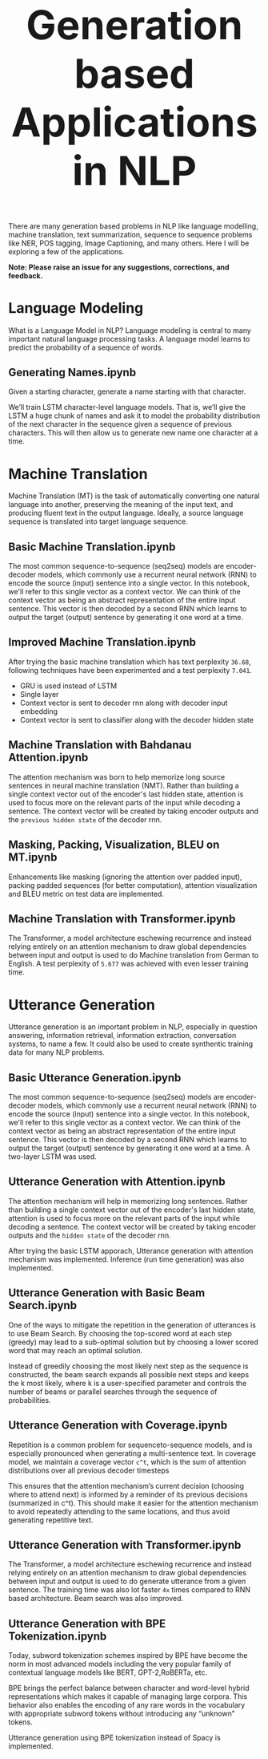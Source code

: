 <h1 align="center" style="font-size:80px">
    Generation based Applications in NLP
</h1>

There are many generation based problems in NLP like language modelling, machine translation, text summarization, sequence to sequence problems like NER, POS tagging, Image Captioning, and many others. Here I will be exploring a few of the applications.

**Note: Please raise an issue for any suggestions, corrections, and feedback.**

# Language Modeling

What is a Language Model in NLP? Language modeling is central to many important natural language processing tasks. A language model learns to predict the probability of a sequence of words.

## Generating Names.ipynb

Given a starting character, generate a name starting with that character. 

We’ll train LSTM character-level language models. That is, we’ll give the LSTM a huge chunk of names and ask it to model the probability distribution of the next character in the sequence given a sequence of previous characters. This will then allow us to generate new name one character at a time.

# Machine Translation

Machine Translation (MT) is the task of automatically converting one natural language into another, preserving the meaning of the input text, and producing fluent text in the output language. Ideally, a source language sequence is translated into target language sequence. 

## Basic Machine Translation.ipynb

The most common sequence-to-sequence (seq2seq) models are encoder-decoder models, which commonly use a recurrent neural network (RNN) to encode the source (input) sentence into a single vector. In this notebook, we'll refer to this single vector as a context vector. We can think of the context vector as being an abstract representation of the entire input sentence. This vector is then decoded by a second RNN which learns to output the target (output) sentence by generating it one word at a time.

## Improved Machine Translation.ipynb

After trying the basic machine translation which has text perplexity `36.68`, following techniques have been experimented and a test perplexity `7.041`.

- GRU is used instead of LSTM
- Single layer
- Context vector is sent to decoder rnn along with decoder input embedding
- Context vector is sent to classifier along with the decoder hidden state

## Machine Translation with Bahdanau Attention.ipynb

The attention mechanism was born to help memorize long source sentences in neural machine translation (NMT). Rather than building a single context vector out of the encoder's last hidden state, attention is used to focus more on the relevant parts of the input while decoding a sentence. The context vector will be created by taking encoder outputs and the `previous hidden state` of the decoder rnn.

## Masking, Packing, Visualization, BLEU on MT.ipynb

Enhancements like masking (ignoring the attention over padded input), packing padded sequences (for better computation), attention visualization and BLEU metric on test data are implemented.

## Machine Translation with Transformer.ipynb

The Transformer, a model architecture eschewing recurrence and instead relying entirely on an attention mechanism to draw global dependencies between input and output is used to do Machine translation from German to English. A test perplexity of `5.677` was achieved with even lesser training time.

# Utterance Generation

Utterance generation is an important problem in NLP, especially in question answering, information retrieval, information extraction, conversation systems, to name a few. It could also be used to create synthentic training data for many NLP problems.

## Basic Utterance Generation.ipynb

The most common sequence-to-sequence (seq2seq) models are encoder-decoder models, which commonly use a recurrent neural network (RNN) to encode the source (input) sentence into a single vector. In this notebook, we'll refer to this single vector as a context vector. We can think of the context vector as being an abstract representation of the entire input sentence. This vector is then decoded by a second RNN which learns to output the target (output) sentence by generating it one word at a time. A two-layer LSTM was used.

## Utterance Generation with Attention.ipynb

The attention mechanism will help in memorizing long sentences. Rather than building a single context vector out of the encoder's last hidden state, attention is used to focus more on the relevant parts of the input while decoding a sentence. The context vector will be created by taking encoder outputs and the `hidden state` of the decoder rnn.

After trying the basic LSTM apporach, Utterance generation with attention mechanism was implemented. Inference (run time generation) was also implemented.

## Utterance Generation with Basic Beam Search.ipynb

One of the ways to mitigate the repetition in the generation of utterances is to use Beam Search. By choosing the top-scored word at each step (greedy) may lead to a sub-optimal solution but by choosing a lower scored word that may reach an optimal solution.

Instead of greedily choosing the most likely next step as the sequence is constructed, the beam search expands all possible next steps and keeps the k most likely, where k is a user-specified parameter and controls the number of beams or parallel searches through the sequence of probabilities.

## Utterance Generation with Coverage.ipynb

Repetition is a common problem for sequenceto-sequence models, and is especially pronounced when generating a multi-sentence text. In coverage model, we maintain a
coverage vector `c^t`, which is the sum of attention distributions over all previous decoder timesteps

This ensures that the attention mechanism’s current decision (choosing where to attend next) is informed by a reminder of its previous decisions (summarized in c^t). This should make it easier for the attention mechanism to avoid repeatedly attending to the same locations, and thus avoid generating repetitive text.

## Utterance Generation with Transformer.ipynb

The Transformer, a model architecture eschewing recurrence and instead relying entirely on an attention mechanism to draw global dependencies between input and output is used to do generate utterance from a given sentence. The training time was also lot faster `4x` times compared to RNN based architecture. Beam search was also improved.

## Utterance Generation with BPE Tokenization.ipynb

Today, subword tokenization schemes inspired by BPE have become the norm in most advanced models including the very popular family of contextual language models like BERT, GPT-2,RoBERTa, etc.

BPE brings the perfect balance between character and word-level hybrid representations which makes it capable of managing large corpora. This behavior also enables the encoding of any rare words in the vocabulary with appropriate subword tokens without introducing any “unknown” tokens.

Utterance generation using BPE tokenization instead of Spacy is implemented.
